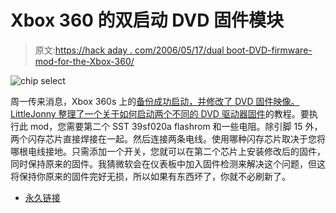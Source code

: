 # Xbox 360 的双启动 DVD 固件模块

> 原文:[https://hack aday . com/2006/05/17/dual boot-DVD-firmware-mod-for-the-Xbox-360/](https://hackaday.com/2006/05/17/dualboot-dvd-firmware-mod-for-the-xbox-360/)

![chip select](../Images/292c913d04fd62501567f528def14d2b.png)

周一传来消息，Xbox 360s 上的[备份成功启动，并修改了 DVD 固件映像。LittleJonny 整理了一个关于如何](http://www.hackaday.com/entry/1234000520073694/)[启动两个不同的 DVD 驱动器固件](http://www.xbox-scene.com/xbox1data/sep/EEuZluEEuAbeqimDJg.php)的教程。要执行此 mod，您需要第二个 SST 39sf020a flashrom 和一些电阻。除引脚 15 外，两个闪存芯片直接焊接在一起。然后连接两条电线。使用哪种闪存芯片取决于您将哪根电线接地。只需添加一个开关，您就可以在第二个芯片上安装修改后的固件，同时保持原来的固件。我猜微软会在仪表板中加入固件检测来解决这个问题，但这将保持你原来的固件完好无损，所以如果有东西坏了，你就不必刷新了。

*   [永久链接](http://www.xbox-scene.com/xbox1data/sep/EEuZluEEuAbeqimDJg.php)